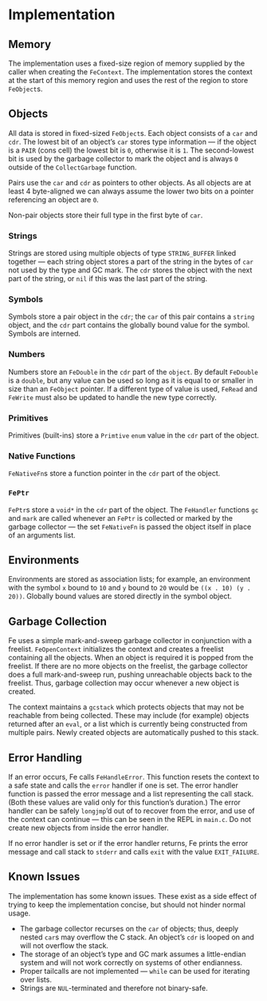 # Implementation

## Memory

The implementation uses a fixed-size region of memory supplied by the caller
when creating the `FeContext`. The implementation stores the context at the
start of this memory region and uses the rest of the region to store
`FeObject`s.

## Objects

All data is stored in fixed-sized `FeObject`s. Each object consists of a `car`
and `cdr`. The lowest bit of an object’s `car` stores type information — if the
object is a `PAIR` (cons cell) the lowest bit is `0`, otherwise it is `1`. The
second-lowest bit is used by the garbage collector to mark the object and is
always `0` outside of the `CollectGarbage` function.

Pairs use the `car` and `cdr` as pointers to other objects. As all objects are
at least 4 byte-aligned we can always assume the lower two bits on a pointer
referencing an object are `0`.

Non-pair objects store their full type in the first byte of `car`.

### Strings

Strings are stored using multiple objects of type `STRING_BUFFER` linked
together — each string object stores a part of the string in the bytes of `car`
not used by the type and GC mark. The `cdr` stores the object with the next part
of the string, or `nil` if this was the last part of the string.

### Symbols

Symbols store a pair object in the `cdr`; the `car` of this pair contains a
`string` object, and the `cdr` part contains the globally bound value for the
symbol. Symbols are interned.

### Numbers

Numbers store an `FeDouble` in the `cdr` part of the `object`. By default
`FeDouble` is a `double`, but any value can be used so long as it is equal to or
smaller in size than an `FeObject` pointer. If a different type of value is
used, `FeRead` and `FeWrite` must also be updated to handle the new type
correctly.

### Primitives

Primitives (built-ins) store a `Primtive` `enum` value in the `cdr` part of the
object.

### Native Functions

`FeNativeFn`s store a function pointer in the `cdr` part of the object.

### `FePtr`

`FePtr`s store a `void*` in the `cdr` part of the object. The `FeHandler`
functions `gc` and `mark` are called whenever an `FePtr` is collected or marked
by the garbage collector — the set `FeNativeFn` is passed the object itself in
place of an arguments list.

## Environments

Environments are stored as association lists; for example, an environment with
the symbol `x` bound to `10` and `y` bound to `20` would be `((x . 10) (y .
20))`. Globally bound values are stored directly in the symbol object.

## Garbage Collection

Fe uses a simple mark-and-sweep garbage collector in conjunction with a
freelist. `FeOpenContext` initializes the context and creates a freelist
containing all the objects. When an object is required it is popped from the
freelist. If there are no more objects on the freelist, the garbage collector
does a full mark-and-sweep run, pushing unreachable objects back to the
freelist. Thus, garbage collection may occur whenever a new object is created.

The context maintains a `gcstack` which protects objects that may not be
reachable from being collected. These may include (for example) objects returned
after an `eval`, or a list which is currently being constructed from multiple
pairs. Newly created objects are automatically pushed to this stack.

## Error Handling

If an error occurs, Fe calls `FeHandleError`. This function resets the context
to a safe state and calls the `error` handler if one is set. The error handler
function is passed the error message and a list representing the call stack.
(Both these values are valid only for this function’s duration.) The error
handler can be safely `longjmp`’d out of to recover from the error, and use of
the context can continue — this can be seen in the REPL in `main.c`. Do not
create new objects from inside the error handler.

If no error handler is set or if the error handler returns, Fe prints the error
message and call stack to `stderr` and calls `exit` with the value
`EXIT_FAILURE`.

## Known Issues

The implementation has some known issues. These exist as a side effect of trying
to keep the implementation concise, but should not hinder normal usage.

* The garbage collector recurses on the `car` of objects; thus, deeply nested
  `car`s may overflow the C stack. An object’s `cdr` is looped on and will not
  overflow the stack.
* The storage of an object’s type and GC mark assumes a little-endian system and
  will not work correctly on systems of other endianness.
* Proper tailcalls are not implemented — `while` can be used for iterating over
  lists.
* Strings are `NUL`-terminated and therefore not binary-safe.
